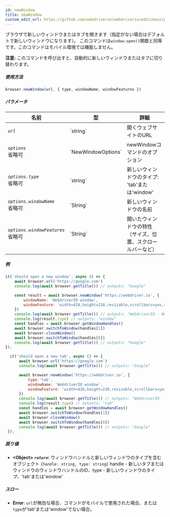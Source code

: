 ```yaml
---
id: newWindow
title: newWindow
custom_edit_url: https://github.com/webdriverio/webdriverio/edit/main/packages/webdriverio/src/commands/browser/newWindow.ts
---
```


ブラウザで新しいウィンドウまたはタブを開きます（指定がない場合はデフォルトで新しいウィンドウになります）。
このコマンドは`window.open()`関数と同等です。このコマンドはモバイル環境では機能しません。

__注意:__ このコマンドを呼び出すと、自動的に新しいウィンドウまたはタブに切り替わります。

##### 使用方法

```js
browser.newWindow(url, { type, windowName, windowFeatures })
```

##### パラメータ

<table>
  <thead>
    <tr>
      <th>名前</th><th>型</th><th>詳細</th>
    </tr>
  </thead>
  <tbody>
    <tr>
      <td><code><var>url</var></code></td>
      <td>`string`</td>
      <td>開くウェブサイトのURL</td>
    </tr>
    <tr>
      <td><code><var>options</var></code><br /><span className="label labelWarning">省略可</span></td>
      <td>`NewWindowOptions`</td>
      <td>newWindowコマンドのオプション</td>
    </tr>
    <tr>
      <td><code><var>options.type</var></code><br /><span className="label labelWarning">省略可</span></td>
      <td>`string`</td>
      <td>新しいウィンドウのタイプ: 'tab'または'window'</td>
    </tr>
    <tr>
      <td><code><var>options.windowName</var></code><br /><span className="label labelWarning">省略可</span></td>
      <td>`String`</td>
      <td>新しいウィンドウの名前</td>
    </tr>
    <tr>
      <td><code><var>options.windowFeatures</var></code><br /><span className="label labelWarning">省略可</span></td>
      <td>`String`</td>
      <td>開いたウィンドウの特性（サイズ、位置、スクロールバーなど）</td>
    </tr>
  </tbody>
</table>

##### 例

```js title="newWindowSync.js"
it('should open a new window', async () => {
    await browser.url('https://google.com')
    console.log(await browser.getTitle()) // outputs: "Google"

    const result = await browser.newWindow('https://webdriver.io', {
        windowName: 'WebdriverIO window',
        windowFeature: 'width=420,height=230,resizable,scrollbars=yes,status=1',
    })
    console.log(await browser.getTitle()) // outputs: "WebdriverIO · Next-gen browser and mobile automation test framework for Node.js"
    console.log(result.type) // outputs: "window"
    const handles = await browser.getWindowHandles()
    await browser.switchToWindow(handles[1])
    await browser.closeWindow()
    await browser.switchToWindow(handles[0])
    console.log(await browser.getTitle()) // outputs: "Google"
});

```

```js title="newTabSync.js"
  it('should open a new tab', async () => {
      await browser.url('https://google.com')
      console.log(await browser.getTitle()) // outputs: "Google"

      await browser.newWindow('https://webdriver.io', {
          type:'tab',
          windowName: 'WebdriverIO window',
          windowFeature: 'width=420,height=230,resizable,scrollbars=yes,status=1',
      })
      console.log(await browser.getTitle()) // outputs: "WebdriverIO · Next-gen browser and mobile automation test framework for Node.js"
      console.log(result.type) // outputs: "tab"
      const handles = await browser.getWindowHandles()
      await browser.switchToWindow(handles[1])
      await browser.closeWindow()
      await browser.switchToWindow(handles[0])
      console.log(await browser.getTitle()) // outputs: "Google"
 });
```

##### 戻り値

- **&lt;Object&gt;**
            **<code><var>return</var></code>:**           ウィンドウハンドルと新しいウィンドウのタイプを含むオブジェクト `{handle: string, type: string}` handle - 新しいタブまたはウィンドウのウィンドウハンドルのID、type - 新しいウィンドウのタイプ、'tab'または'window'    
##### スロー

- **Error**:  `url`が無効な場合、コマンドがモバイルで使用された場合、または`type`が'tab'または'window'でない場合。